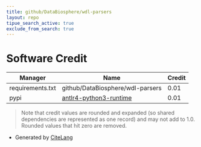 ```yaml
---
title: github/DataBiosphere/wdl-parsers
layout: repo
tipue_search_active: true
exclude_from_search: true
---
```

# Software Credit

|Manager|Name|Credit|
|-------|----|------|
|requirements.txt|github/DataBiosphere/wdl-parsers|0.01|
|pypi|[antlr4-python3-runtime](http://www.antlr.org)|0.01|


> Note that credit values are rounded and expanded (so shared dependencies are represented as one record) and may not add to 1.0. Rounded values that hit zero are removed.


- Generated by [CiteLang](https://github.com/vsoch/citelang)
